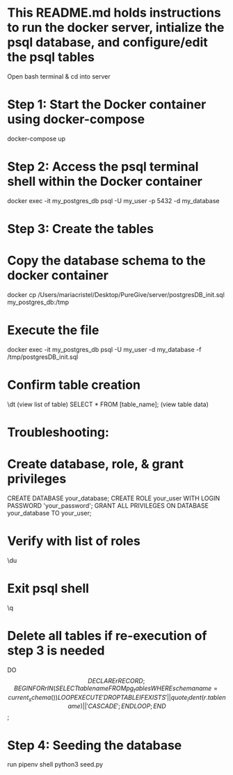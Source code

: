 # This README.md holds instructions to run the docker server, intialize the psql database, and configure/edit the psql tables 

Open bash terminal & cd into server
# Step 1: Start the Docker container using docker-compose
docker-compose up

# Step 2: Access the psql terminal shell within the Docker container
docker exec -it my_postgres_db psql -U my_user -p 5432 -d my_database

# Step 3: Create the tables
# Copy the database schema to the docker container
docker cp /Users/mariacristel/Desktop/PureGive/server/postgresDB_init.sql my_postgres_db:/tmp
# Execute the file
docker exec -it my_postgres_db psql -U my_user -d my_database -f /tmp/postgresDB_init.sql

# Confirm table creation
\dt (view list of table)
SELECT * FROM [table_name]; (view table data)

# Troubleshooting: 
# Create database, role, & grant privileges
CREATE DATABASE your_database;
CREATE ROLE your_user WITH LOGIN PASSWORD 'your_password';
GRANT ALL PRIVILEGES ON DATABASE your_database TO your_user;
# Verify with list of roles
\du
# Exit psql shell 
\q

# Delete all tables if re-execution of step 3 is needed
DO $$ DECLARE
    r RECORD;
BEGIN
    FOR r IN (SELECT tablename FROM pg_tables WHERE schemaname = current_schema()) LOOP
        EXECUTE 'DROP TABLE IF EXISTS ' || quote_ident(r.tablename) || ' CASCADE';
    END LOOP;
END $$;

# Step 4: Seeding the database
run pipenv shell python3 seed.py